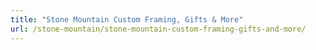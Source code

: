 ```yaml
---
title: "Stone Mountain Custom Framing, Gifts & More"
url: /stone-mountain/stone-mountain-custom-framing-gifts-and-more/
---
```

